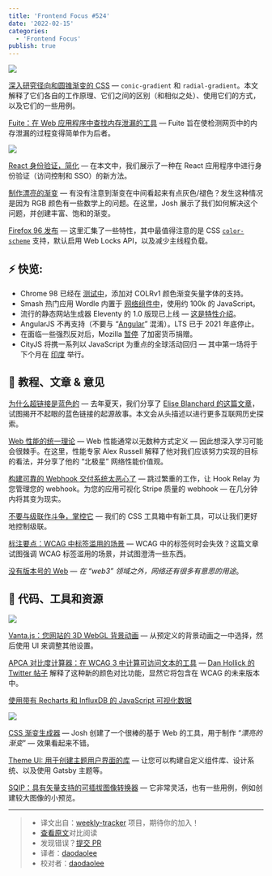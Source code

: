 ```yaml
---
title: 'Frontend Focus #524'
date: '2022-02-15'
categories:
  - 'Frontend Focus'
publish: true
---
```


![](https://res.cloudinary.com/cpress/image/upload/w_1280,e_sharpen:60/v1641992854/b3e9yiscwbaepolakbax.jpg)

<!--以上是预览信息，图片一张或限制百字左右，前者优先-->
<!-- more -->

[深入研究径向和圆锥渐变的 CSS](https://frontendfoc.us/link/118333/web "www.smashingmagazine.com") — `conic-gradient` 和 `radial-gradient`。本文解释了它们各自的工作原理、它们之间的区别（和相似之处）、使用它们的方式，以及它们的一些用例。

[Fuite：在 Web 应用程序中查找内存泄漏的工具](https://frontendfoc.us/link/118363/web "nolanlawson.com") — Fuite 旨在使检测网页中的内存泄漏的过程变得简单作为后者。

![](https://copm.s3.amazonaws.com/b1e915b5.png)

[React 身份验证，简化](https://frontendfoc.us/link/118335/web "userfront.com") — 在本文中，我们展示了一种在 React 应用程序中进行身份验证（访问控制和 SSO）的新方法。

[制作漂亮的渐变](https://frontendfoc.us/link/118334/web "www.joshwcomeau.com") — 有没有注意到渐变在中间看起来有点灰色/褪色？发生这种情况是因为 RGB 颜色有一些数学上的问题。在这里，Josh 展示了我们如何解决这个问题，并创建丰富、饱和的渐变。

[Firefox 96 发布](https://frontendfoc.us/link/118338/web "www.mozilla.org") — 这里汇集了一些特性，其中最值得注意的是 CSS [`color-scheme`](https://frontendfoc.us/link/118339/web) 支持，默认启用 Web Locks API，以及减少主线程负载。

## **⚡️ 快览:**

-   Chrome 98 已经在 [测试中](https://frontendfoc.us/link/118340/web)，添加对 COLRv1 颜色渐变矢量字体的支持。
-   Smash 热门应用 Wordle 内置于 [网络组件中](https://frontendfoc.us/link/118341/web)，使用约 100k 的 JavaScript。
-   流行的静态网站生成器 Eleventy 的 1.0 版现已上线 — [这是特性介绍](https://frontendfoc.us/link/118342/web)。
-   AngularJS 不再支持（不要与 “[Angular](https://frontendfoc.us/link/118343/web)” 混淆）。LTS 已于 2021 年底停止。
-   在面临一些强烈反对后，Mozilla [暂停](https://frontendfoc.us/link/118345/web) 了加密货币捐赠。
-   CityJS 将携一系列以 JavaScript 为重点的全球活动回归 — 其中第一场将于下个月在 [印度](https://frontendfoc.us/link/118346/web) 举行。

## 📙 **教程、文章 & 意见**

[为什么超链接是蓝色的](https://frontendfoc.us/link/118336/web "blog.mozilla.org") — 去年夏天，我们分享了 [Elise Blanchard 的这篇文章](https://frontendfoc.us/link/118337/web)，试图揭开不起眼的蓝色链接的起源故事。本文会从头描述以进行更多互联网历史探索。

[Web 性能的统一理论](https://frontendfoc.us/link/118347/web "calendar.perfplanet.com") — Web 性能通常以无数种方式定义 — 因此想深入学习可能会很棘手。在这里，性能专家 Alex Russell 解释了他对我们应该努力实现的目标的看法，并分享了他的 “北极星” 网络性能价值观。

[构建可靠的 Webhook 交付系统太恶心了](https://frontendfoc.us/link/118349/web "www.hookrelay.dev") — 跳过繁重的工作，让 Hook Relay 为您管理您的 webhook。为您的应用可视化 Stripe 质量的 webhook — 在几分钟内将其变为现实。

[不要与级联作斗争，掌控它](https://frontendfoc.us/link/118348/web "css-tricks.com") — 我们的 CSS 工具箱中有新工具，可以让我们更好地控制级联。

[标注要点：WCAG 中标签滥用的场景](https://frontendfoc.us/link/118350/web "www.tpgi.com") — WCAG 中的标签何时会失效？这篇文章试图强调 WCAG 标签滥用的场景，并试图澄清一些东西。

[没有版本号的 Web](https://frontendfoc.us/link/118351/web "hiddedevries.nl") — _在 “web3” 领域之外，网络还有很多有意思的用途_。

## 🔧 **代码、工具和资源**

![](https://cp-randombucket.s3.eu-west-1.amazonaws.com/ezgif.com-gif-maker.gif)

[Vanta.js：您网站的 3D WebGL 背景动画](https://frontendfoc.us/link/118358/web "www.vantajs.com") — 从预定义的背景动画之一中选择，然后使用 UI 来调整其他设置。

[APCA 对比度计算器：在 WCAG 3 中计算可访问文本的工具](https://frontendfoc.us/link/118359/web "www.myndex.com") — [Dan Hollick 的 Twitter 帖子](https://frontendfoc.us/link/118360/web) 解释了这种新的颜色对比功能，显然它将包含在 WCAG 的未来版本中。

[使用带有 Recharts 和 InfluxDB 的 JavaScript 可视化数据](https://frontendfoc.us/link/118361/web "www.influxdata.com")

![](https://res.cloudinary.com/cpress/image/upload/v1641984739/gcewtihdcen7r7vztlxo.png)

[CSS 渐变生成器](https://frontendfoc.us/link/118362/web "www.joshwcomeau.com") — Josh 创建了一个很棒的基于 Web 的工具，用于制作 “_漂亮的渐变_” — 效果看起来不错。

[Theme UI: 用于创建主题用户界面的库](https://frontendfoc.us/link/118364/web "theme-ui.com") — 让您可以构建自定义组件库、设计系统、以及使用 Gatsby 主题等。

[SQIP：具有矢量支持的可插拔图像转换器](https://frontendfoc.us/link/118365/web "github.com") — 它非常灵活，也有一些用例，例如创建较大图像的小预览。

---

> - 译文出自：[weekly-tracker](https://github.com/FEDarling/weekly-tracker) 项目，期待你的加入！
> - [查看原文](https://frontendfoc.us/issues/524)对比阅读
> - 发现错误？[提交 PR](https://github.com/FEDarling/weekly-tracker/blob/main/weeklys/frontend_focus/524)
> - 译者：[daodaolee](https://github.com/daodaolee)
> - 校对者：[daodaolee](https://github.com/daodaolee)

